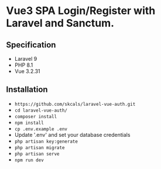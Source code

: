 # Vue3 SPA Login/Register with Laravel and Sanctum.

## Specification

- Laravel 9
- PHP 8.1
- Vue 3.2.31

## Installation

-  `https://github.com/skcals/laravel-vue-auth.git`
- `cd laravel-vue-auth/`
- `composer install`
- `npm install`
- `cp .env.example .env`
-  Update '.env' and set your database credentials
- `php artisan key:generate`
- `php artisan migrate`
- `php artisan serve`
- `npm run dev`